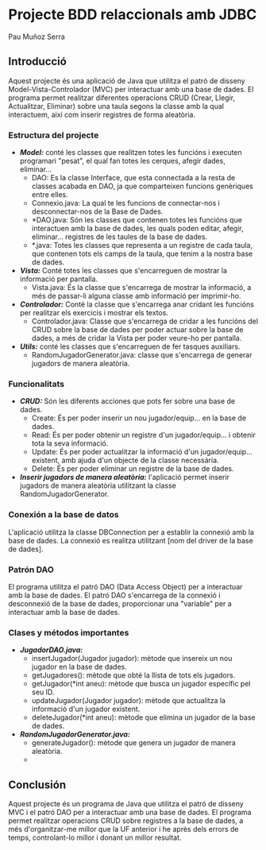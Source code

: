# Projecte BDD relaccionals amb JDBC 
Pau Muñoz Serra

## Introducció
Aquest projecte és una aplicació de Java que utilitza el patró de disseny Model-Vista-Controlador (MVC) per interactuar amb una base de dades. El programa permet realitzar diferentes operacions CRUD (Crear, Llegir, Actualitzar, Eliminar) sobre una taula segons la classe amb la qual interactuem, així com inserir registres de forma aleatòria.

### Estructura del projecte

- ***Model:*** conté les classes que realitzen totes les funcións i executen programari "pesat", el qual fan totes les cerques, afegir dades, eliminar... 
  - DAO: Es la classe Interface, que esta connectada a la resta de classes acabada en DAO, ja que comparteixen funcions genèriques entre elles.
  - Connexio.java: La qual te les funcions de connectar-nos i desconnectar-nos de la Base de Dades.
  - *DAO.java: Són les classes que contenen totes les funcións que interactuen amb la base de dades, les quals poden editar, afegir, eliminar... registres de les taules de la base de dades.
  - *.java: Totes les classes que representa a un registre de cada taula, que contenen tots els camps de la taula, que tenim a la nostra base de dades.
- ***Vista:*** Conté totes les classes que s'encarreguen de mostrar la informació per pantalla.
  - Vista.java: És la classe que s'encarrega de mostrar la informació, a més de passar-li alguna classe amb informació per imprimir-ho.
- ***Controlador:*** Conté la classe que s'encarrega anar cridant les funcións per realitzar els exercicis i mostrar els textos.
  - Controlador.java: Classe que s'encarrega de cridar a les funcións del CRUD sobre la base de dades per poder actuar sobre la base de dades, a més de cridar la Vista per poder veure-ho per pantalla.
- ***Utils:*** conté les classes que s'encarreguen de fer tasques auxiliars.
  - RandomJugadorGenerator.java: classe que s'encarrega de generar jugadors de manera aleatòria.


### Funcionalitats

- ***CRUD:*** Són les diferents acciones que pots fer sobre una base de dades.
  - Create: És per poder inserir un nou jugador/equip... en la base de dades.
  - Read: És per poder obtenir un registre d'un jugador/equip... i obtenir tota la seva informació.
  - Update: És per poder actualitzar la informació d'un jugador/equip... existent, amb ajuda d'un objecte de la classe necessària.
  - Delete: És per poder eliminar un registre de la base de dades.
- ***Inserir jugadors de manera aleatòria:*** l'aplicació permet inserir jugadors de manera aleatòria utilitzant la classe RandomJugadorGenerator.

### Conexión a la base de datos

L'aplicació utilitza la classe DBConnection per a establir la connexió amb la base de dades. La connexió es realitza utilitzant [nom del driver de la base de dades].

### Patrón DAO

El programa utilitza el patró DAO (Data Access Object) per a interactuar amb la base de dades. El patró DAO s'encarrega de la connexió i desconnexió de la base de dades, proporcionar una "variable" per a interactuar amb la base de dades.

### Clases y métodos importantes

- ***JugadorDAO.java:***
  - insertJugador(Jugador jugador): mètode que insereix un nou jugador en la base de dades.
  - getJugadores(): mètode que obté la llista de tots els jugadors.
  - getJugador(*int aneu): mètode que busca un jugador específic pel seu ID.
  - updateJugador(Jugador jugador): mètode que actualitza la informació d'un jugador existent.
  - deleteJugador(*int aneu): mètode que elimina un jugador de la base de dades.
- ***RandomJugadorGenerator.java:***
  - generateJugador(): mètode que genera un jugador de manera aleatòria.
  - 
## Conclusión

Aquest projecte és un programa de Java que utilitza el patró de disseny MVC i el patró DAO per a interactuar amb una base de dades. El programa permet realitzar operacions CRUD sobre registres a la base de dades, a més d'organitzar-me millor que la UF anterior i he après dels errors de temps, controlant-lo millor i donant un millor resultat.
